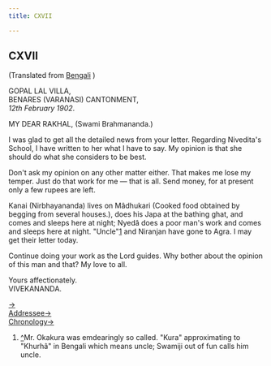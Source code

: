 ```yaml
---
title: CXVII

---
```





  

  


## CXVII

(Translated from [Bengali](b8545e5117.pdf) )

GOPAL LAL VILLA,  
BENARES (VARANASI) CANTONMENT,  
*12th February 1902*.

MY DEAR RAKHAL, (Swami Brahmananda.)

I was glad to get all the detailed news from your letter. Regarding
Nivedita's School, I have written to her what I have to say. My opinion
is that she should do what she considers to be best.

Don't ask my opinion on any other matter either. That makes me lose my
temper. Just do that work for me — that is all. Send money, for at
present only a few rupees are left.

Kanai (Nirbhayananda) lives on Mâdhukari (Cooked food obtained by
begging from several houses.), does his Japa at the bathing ghat, and
comes and sleeps here at night; Nyedâ does a poor man's work and comes
and sleeps here at night. "Uncle"[1](#fn1) and Niranjan have gone to
Agra. I may get their letter today.

Continue doing your work as the Lord guides. Why bother about the
opinion of this man and that? My love to all.

Yours affectionately.  
VIVEKANANDA.

[→](118_rakhal.htm)  
[Addressee→](118_rakhal.htm)  
[Chronology→](../../volume_9/letters_fifth_series/216_joe.htm)

1.  [^](#txt1)Mr. Okakura was emdearingly so called. "Kura"
    approximating to "Khurhâ" in Bengali which means uncle; Swamiji out
    of fun calls him uncle.


